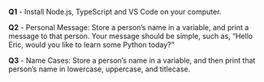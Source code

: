 **Q1** - Install Node.js, TypeScript and VS Code on your computer.

**Q2** - Personal Message: Store a person’s name in a variable, and print a message to that person. Your message should be simple, such as, “Hello Eric, would you like to learn some Python today?”

**Q3** - Name Cases: Store a person’s name in a variable, and then print that person’s name in lowercase, uppercase, and titlecase.
